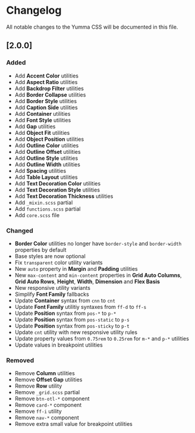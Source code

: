 # Changelog

All notable changes to the Yumma CSS will be documented in this file.

## [2.0.0]

### Added
- Add **Accent Color** utilities
- Add **Aspect Ratio** utilities
- Add **Backdrop Filter** utilities
- Add **Border Collapse** utilities
- Add **Border Style** utilities
- Add **Caption Side** utilities
- Add **Container** utilities
- Add **Font Style** utilities
- Add **Gap** utilities
- Add **Object Fit** utilities
- Add **Object Position** utilities
- Add **Outline Color** utilities
- Add **Outline Offset** utilities
- Add **Outline Style** utilities
- Add **Outline Width** utilities
- Add **Spacing** utilities
- Add **Table Layout** utilities
- Add **Text Decoration Color** utilities
- Add **Text Decoration Style** utilities
- Add **Text Decoration Thickness** utilities
- Add `_mixin.scss` partial
- Add `functions.scss` partial
- Add `core.scss` file

### Changed
- **Border Color** utilities no longer have `border-style` and `border-width` properties by default
- Base styles are now optional
- Fix `transparent` color utility variants
- New `auto` property in **Margin** and **Padding** utilities
- New `max-content` and `min-content` properties in **Grid Auto Columns**, **Grid Auto Rows**, **Height**, **Width**, **Dimension** and **Flex Basis**
- New responsive utility variants
- Simplify **Font Family** fallbacks
- Update **Container** syntax from `cnn` to `cnt`
- Update **Font Family** utilitiy syntaxes from `ff-d` to `ff-s`
- Update **Position** syntax from `pos-*` to `p-*`
- Update **Position** syntax from `pos-static` to `p-s`
- Update **Position** syntax from `pos-sticky` to `p-t`
- Update `cnt` utility with new responsive utility rules
- Update property values from `0.75rem` to `0.25rem` for `m-*` and `p-*` utilities
- Update values in breakpoint utilities

### Removed
- Remove **Column** utilities
- Remove **Offset Gap** utilities
- Remove **Row** utility
- Remove `_grid.scss` partial
- Remove `btn-otl-*` component
- Remove `card-*` component
- Remove `ff-i` utility
- Remove `nav-*` component
- Remove extra small value for breakpoint utilities